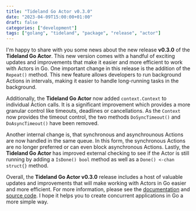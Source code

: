 ```yaml
---
title: "Tideland Go Actor v0.3.0"
date: "2023-04-09T15:00:00+01:00"
draft: false
categories: ["development"]
tags: ["golang", "tideland", "package", "release", "actor"]
---
```


I'm happy to share with you some news about the new release **v0.3.0** of the **Tideland Go Actor**. This new version comes with a handful of exciting updates and improvements that make it easier and more efficient to work with Actors in Go. One important change in this release is the addition of the `Repeat()` method. This new feature allows developers to run background Actions in intervals, making it easier to handle long-running tasks in the background.

Additionally, the **Tideland Go Actor** now added `context.Context` to individual Action calls. It is a significant improvement which provides a more granular control like timeouts, deadlines or cancellations. As the `Context` now provides the timeout control, the two methods `DoSyncTimeout()` and `DoAsyncTimeout()` have been removed.

Another internal change is, that synchronous and asynchrounous Actions are now handled in the same queue. In this form, the synchronous Actions are no longer preferred or can even block asynchronous Actions. Lastly, the **Tideland Go Actor** has improved external checking to see if the Actor is still running by adding a `IsDone() bool` method as well as a `Done() <-chan struct{}` method.

Overall, the **Tideland Go Actor v0.3.0** release includes a host of valuable updates and improvements that will make working with Actors in Go easier and more efficient. For more information, please see the [documentation](https://pkg.go.dev/tideland.dev/go/actor) and [source code](https://github.com/tideland/go-actor). I hope it helps you to create concurrent applications in Go a more simple way.
